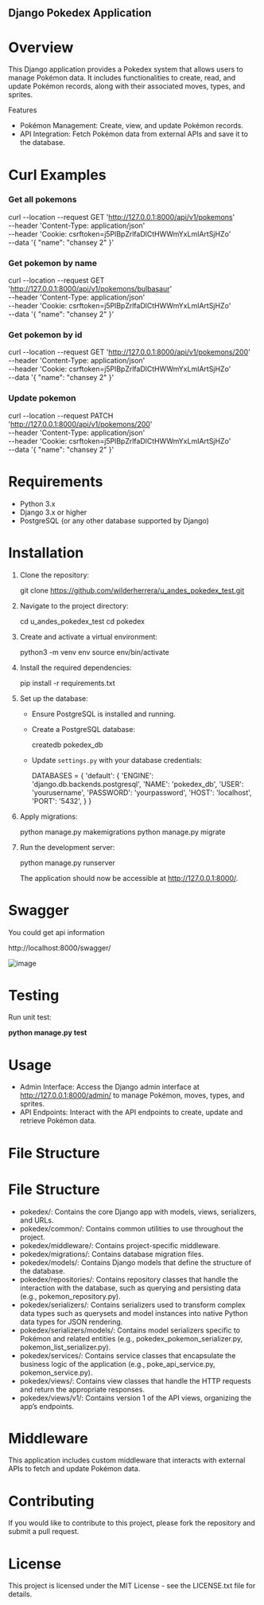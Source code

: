 ## Django Pokedex Application

# Overview

This Django application provides a Pokedex system that allows users to manage Pokémon data. It includes functionalities to create, read, and update Pokémon records, along with their associated moves, types, and sprites.

Features

- Pokémon Management: Create, view, and update Pokémon records.
- API Integration: Fetch Pokémon data from external APIs and save it to the database.

# Curl Examples

### Get all pokemons

curl --location --request GET 'http://127.0.0.1:8000/api/v1/pokemons' \
--header 'Content-Type: application/json' \
--header 'Cookie: csrftoken=j5PlBpZrlfaDlCtHWWmYxLmIArtSjHZo' \
--data '{
        "name": "chansey 2"
    }'

### Get pokemon by name 

curl --location --request GET 'http://127.0.0.1:8000/api/v1/pokemons/bulbasaur' \
--header 'Content-Type: application/json' \
--header 'Cookie: csrftoken=j5PlBpZrlfaDlCtHWWmYxLmIArtSjHZo' \
--data '{
        "name": "chansey 2"
    }'


### Get pokemon by id

curl --location --request GET 'http://127.0.0.1:8000/api/v1/pokemons/200' \
--header 'Content-Type: application/json' \
--header 'Cookie: csrftoken=j5PlBpZrlfaDlCtHWWmYxLmIArtSjHZo' \
--data '{
        "name": "chansey 2"
    }'

### Update pokemon

curl --location --request PATCH 'http://127.0.0.1:8000/api/v1/pokemons/200' \
--header 'Content-Type: application/json' \
--header 'Cookie: csrftoken=j5PlBpZrlfaDlCtHWWmYxLmIArtSjHZo' \
--data '{
        "name": "chansey 2"
    }'


# Requirements

- Python 3.x
- Django 3.x or higher
- PostgreSQL (or any other database supported by Django)

# Installation

1. Clone the repository:

   git clone https://github.com/wilderherrera/u_andes_pokedex_test.git

3. Navigate to the project directory:

   cd u_andes_pokedex_test
   cd pokedex

4. Create and activate a virtual environment:

   python3 -m venv env
   source env/bin/activate

5. Install the required dependencies:

   pip install -r requirements.txt

6. Set up the database:

   - Ensure PostgreSQL is installed and running.
   - Create a PostgreSQL database:

     createdb pokedex_db

   - Update `settings.py` with your database credentials:

     DATABASES = {
         'default': {
             'ENGINE': 'django.db.backends.postgresql',
             'NAME': 'pokedex_db',
             'USER': 'yourusername',
             'PASSWORD': 'yourpassword',
             'HOST': 'localhost',
             'PORT': '5432',
         }
     }

7. Apply migrations:

   python manage.py makemigrations
   python manage.py migrate

8. Run the development server:

   python manage.py runserver

   The application should now be accessible at http://127.0.0.1:8000/.

# Swagger
  
   You could get api information 

http://localhost:8000/swagger/

![image](https://github.com/user-attachments/assets/d917c96d-04ec-407e-96a3-e6eddd3b1563)

 
# Testing
   Run unit test:
    
   **python manage.py test**

# Usage

- Admin Interface: Access the Django admin interface at http://127.0.0.1:8000/admin/ to manage Pokémon, moves, types, and sprites.
- API Endpoints: Interact with the API endpoints to create, update and retrieve Pokémon data.

# File Structure

# File Structure

- pokedex/: Contains the core Django app with models, views, serializers, and URLs.
- pokedex/common/: Contains common utilities to use throughout the project.
- pokedex/middleware/: Contains project-specific middleware.
- pokedex/migrations/: Contains database migration files.
- pokedex/models/: Contains Django models that define the structure of the database.
- pokedex/repositories/: Contains repository classes that handle the interaction with the database, such as querying and persisting data (e.g., pokemon_repository.py).
- pokedex/serializers/: Contains serializers used to transform complex data types such as querysets and model instances into native Python data types for JSON rendering.
- pokedex/serializers/models/: Contains model serializers specific to Pokémon and related entities (e.g., pokedex_pokemon_serializer.py, pokemon_list_serializer.py).
- pokedex/services/: Contains service classes that encapsulate the business logic of the application (e.g., poke_api_service.py, pokemon_service.py).
- pokedex/views/: Contains view classes that handle the HTTP requests and return the appropriate responses.
- pokedex/views/v1/: Contains version 1 of the API views, organizing the app’s endpoints.


# Middleware

This application includes custom middleware that interacts with external APIs to fetch and update Pokémon data.

# Contributing

If you would like to contribute to this project, please fork the repository and submit a pull request.

# License

This project is licensed under the MIT License - see the LICENSE.txt file for details.
